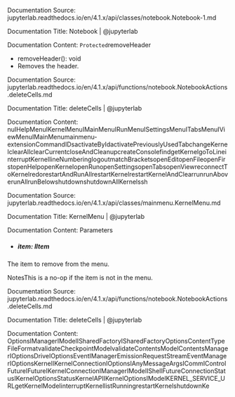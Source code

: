 Documentation Source:
jupyterlab.readthedocs.io/en/4.1.x/api/classes/notebook.Notebook-1.md

Documentation Title:
Notebook | @jupyterlab

Documentation Content:
`Protected`removeHeader

* removeHeader(): void
* Removes the header.



Documentation Source:
jupyterlab.readthedocs.io/en/4.1.x/api/functions/notebook.NotebookActions.deleteCells.md

Documentation Title:
deleteCells | @jupyterlab

Documentation Content:
nuIHelpMenuIKernelMenuIMainMenuIRunMenuISettingsMenuITabsMenuIViewMenuIMainMenumainmenu-extensionCommandIDsactivateByIdactivatePreviouslyUsedTabchangeKernelclearAllclearCurrentcloseAndCleanupcreateConsolefindgetKernelgoToLineinterruptKernellineNumberinglogoutmatchBracketsopenEditopenFileopenFirstopenHelpopenKernelopenRunopenSettingsopenTabsopenViewreconnectToKernelredorestartAndRunAllrestartKernelrestartKernelAndClearrunrunAboverunAllrunBelowshutdownshutdownAllKernelssh



Documentation Source:
jupyterlab.readthedocs.io/en/4.1.x/api/classes/mainmenu.KernelMenu.md

Documentation Title:
KernelMenu | @jupyterlab

Documentation Content:
Parameters

* ##### item: IItem

The item to remove from the menu.

NotesThis is a no-op if the item is not in the menu.



Documentation Source:
jupyterlab.readthedocs.io/en/4.1.x/api/functions/notebook.NotebookActions.deleteCells.md

Documentation Title:
deleteCells | @jupyterlab

Documentation Content:
OptionsIManagerIModelISharedFactoryISharedFactoryOptionsContentTypeFileFormatvalidateCheckpointModelvalidateContentsModelContentsManagerIOptionsDriveIOptionsEventIManagerEmissionRequestStreamEventManagerIOptionsKernelIKernelConnectionIOptionsIAnyMessageArgsICommIControlFutureIFutureIKernelConnectionIManagerIModelIShellFutureConnectionStatusIKernelOptionsStatusKernelAPIIKernelOptionsIModelKERNEL\_SERVICE\_URLgetKernelModelinterruptKernellistRunningrestartKernelshutdownKe



